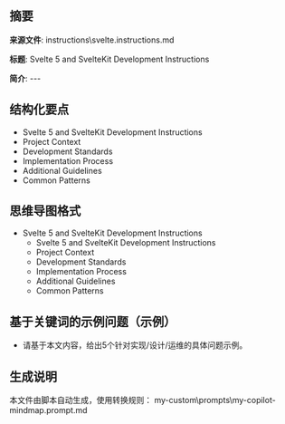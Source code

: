 ## 摘要

**来源文件**: instructions\svelte.instructions.md

**标题**: Svelte 5 and SvelteKit Development Instructions

**简介**: ---

## 结构化要点

- Svelte 5 and SvelteKit Development Instructions
- Project Context
- Development Standards
- Implementation Process
- Additional Guidelines
- Common Patterns

## 思维导图格式

- Svelte 5 and SvelteKit Development Instructions
  - Svelte 5 and SvelteKit Development Instructions
  - Project Context
  - Development Standards
  - Implementation Process
  - Additional Guidelines
  - Common Patterns

## 基于关键词的示例问题（示例）

- 请基于本文内容，给出5个针对实现/设计/运维的具体问题示例。

## 生成说明

本文件由脚本自动生成，使用转换规则： my-custom\prompts\my-copilot-mindmap.prompt.md
